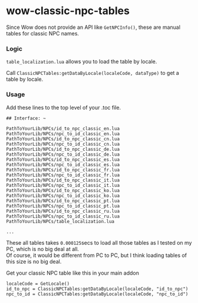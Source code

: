 # wow-classic-npc-tables
Since Wow does not provide an API like `GetNPCInfo()`, 
these are manual tables for classic NPC names.

### Logic
`table_localization.lua` allows you to load the table by locale.

Call `ClassicNPCTables:getDataByLocale(localeCode, dataType)` to get a table by locale.

### Usage
Add these lines to the top level of your .toc file. 
```
## Interface: ~

PathToYourLib/NPCs/id_to_npc_classic_en.lua
PathToYourLib/NPCs/npc_to_id_classic_en.lua
PathToYourLib/NPCs/id_to_npc_classic_cn.lua
PathToYourLib/NPCs/npc_to_id_classic_cn.lua
PathToYourLib/NPCs/id_to_npc_classic_de.lua
PathToYourLib/NPCs/npc_to_id_classic_de.lua
PathToYourLib/NPCs/id_to_npc_classic_es.lua
PathToYourLib/NPCs/npc_to_id_classic_es.lua
PathToYourLib/NPCs/id_to_npc_classic_fr.lua
PathToYourLib/NPCs/npc_to_id_classic_fr.lua
PathToYourLib/NPCs/id_to_npc_classic_it.lua
PathToYourLib/NPCs/npc_to_id_classic_it.lua
PathToYourLib/NPCs/id_to_npc_classic_ko.lua
PathToYourLib/NPCs/npc_to_id_classic_ko.lua
PathToYourLib/NPCs/id_to_npc_classic_pt.lua
PathToYourLib/NPCs/npc_to_id_classic_pt.lua
PathToYourLib/NPCs/id_to_npc_classic_ru.lua
PathToYourLib/NPCs/npc_to_id_classic_ru.lua
PathToYourLib/NPCs/table_localization.lua

...
```

These all tables takes `0.000125`secs to load all those tables as I tested on my PC, which is no big deal at all.  
Of course, it would be different from PC to PC, but I think loading tables of this size is no big deal.

Get your classic NPC table like this in your main addon

```
localeCode = GetLocale()
id_to_npc = ClassicNPCTables:getDataByLocale(localeCode, "id_to_npc")
npc_to_id = ClassicNPCTables:getDataByLocale(localeCode, "npc_to_id")
```
